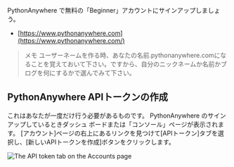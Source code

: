 PythonAnywhere で無料の「Beginner」アカウントにサインアップしましょう。

* [https://www.pythonanywhere.com](https://www.pythonanywhere.com/)

> メモ ユーザーネームを作る時、あなたの名前.pythonanywhere.comになることを覚えておいて下さい。ですから、自分のニックネームか名前かブログを何にするかで選んでみて下さい。

## PythonAnywhere APIトークンの作成

これはあなたが一度だけ行う必要があるものです。 PythonAnywhere のサインアップしているときダッシュ ボードまたは「コンソール」ページが表示されます。 [アカウント]ページの右上にあるリンクを見つけて[APIトークン]タブを選択し、[新しいAPIトークンを作成]ボタンをクリックします。

![The API token tab on the Accounts page](images/pythonanywhere_create_api_token.png)